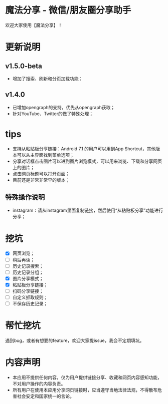# 魔法分享 - 微信/朋友圈分享助手

欢迎大家使用【魔法分享】！

# 更新说明
## v1.5.0-beta
- 增加了搜索、刷新和分页加载功能；

## v1.4.0
- 已增加opengraph的支持，优先从opengraph获取；
- 针对YouTube、Twitter的做了特殊处理；

# tips
- 支持从粘贴板分享链接：Android 7.1 的用户可以用到App Shortcut，其他版本可以从主界面找到菜单选项；
- 分享对话框点击图片可以进到图片浏览模式，可以用来浏览、下载和分享网页上的图片；
- 点击网页标题可以打开页面；
- 目前还是非常非常早的版本；

## 特殊操作说明
- instagram：请从instagram里面复制链接，然后使用“从粘贴板分享”功能进行分享；

# 挖坑

- [x] 网页浏览；
- [ ] 稍后再读；
- [ ] 历史记录搜索；
- [ ] 历史记录分组；
- [x] 图片分享模式；
- [x] 粘贴板分享链接；
- [ ] 扫码分享链接；
- [ ] 自定义抓取规则；
- [ ] 不保存历史记录；

# 帮忙挖坑

遇到bug，或者有想要的feature，欢迎大家提issue，我会不定期填坑。

# 内容声明

- 本应用不提供任何内容，仅为用户提供链接分享、收藏和网页内容感知功能，不对用户操作的内容负责。
- 所有用户在使用本应用分享网页链接时，应当遵守当地法律法规，不得散布危害社会安定和国家统一的言论。

